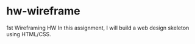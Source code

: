 # hw-wireframe
1st Wireframing HW
In this assignment, I  will build a web design skeleton using HTML/CSS.
